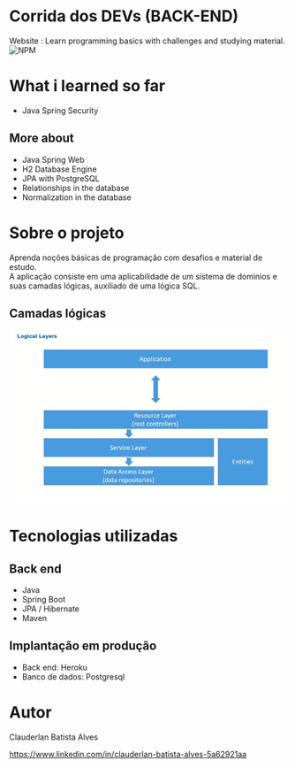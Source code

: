 # Corrida dos DEVs (BACK-END)
Website : Learn programming basics with challenges and studying material.
<br>
![NPM](https://img.shields.io/npm/l/react)
# What i learned so far
- Java Spring Security
## More about
- Java Spring Web
- H2 Database Engine
- JPA with PostgreSQL
- Relationships in the database
- Normalization in the database
# Sobre o projeto
Aprenda noções básicas de programação com desafios e material de estudo. <br>
A aplicação consiste em uma aplicabilidade de um sistema de dominios e suas camadas lógicas, auxiliado de uma lógica SQL.

## Camadas lógicas
![Camadas lógicas](https://github.com/Clauderlan/workshop-spring3/blob/main/assets/logical%20layers.jpg)

# Tecnologias utilizadas
## Back end
- Java
- Spring Boot
- JPA / Hibernate
- Maven

## Implantação em produção
- Back end: Heroku
- Banco de dados: Postgresql

# Autor

Clauderlan Batista Alves

https://www.linkedin.com/in/clauderlan-batista-alves-5a62921aa
